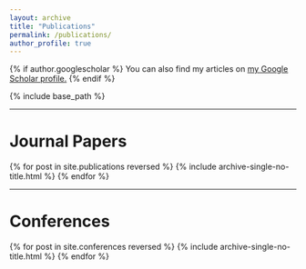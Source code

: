 ```yaml
---
layout: archive
title: "Publications"
permalink: /publications/
author_profile: true
---
```


{% if author.googlescholar %}
  You can also find my articles on <u><a href="{{author.googlescholar}}">my Google Scholar profile</a>.</u>
{% endif %}

{% include base_path %}

---
# Journal Papers

{% for post in site.publications reversed %}
  {% include archive-single-no-title.html %}
{% endfor %}

---
# Conferences

{% for post in site.conferences reversed %}
  {% include archive-single-no-title.html %}
{% endfor %}
